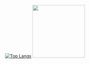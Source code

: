[![Top Langs](https://github-readme-stats.vercel.app/api/top-langs/?username=artmenlope&layout=compact&theme=github_dark)](https://github.com/anuraghazra/github-readme-stats) <img src="https://media3.giphy.com/media/OphWiURz4aZ2isAmrc/giphy.gif?cid=790b76111b824492945708291e2b8ddcd4fdfbc4df92888b&rid=giphy.gif&ct=s" width="170">
